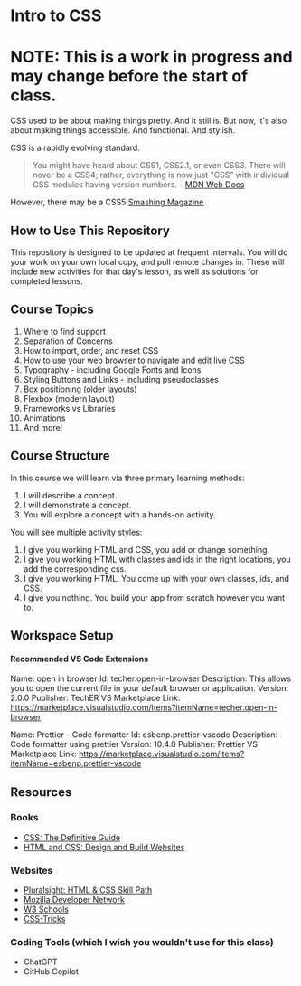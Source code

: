 # Intro to CSS

# NOTE: This is a work in progress and may change before the start of class.

CSS used to be about making things pretty. And it still is. But now, it's also about making things accessible. And functional. And stylish. 

CSS is a rapidly evolving standard. 

> You might have heard about CSS1, CSS2.1, or even CSS3. There will never be a CSS4; rather, everything is now just "CSS" with individual CSS modules having version numbers. - [MDN Web Docs](https://developer.mozilla.org/en-US/docs/Web/CSS)

However, there may be a CSS5 [Smashing Magazine](https://www.smashingmagazine.com/2024/08/time-to-talk-about-css5/)

## How to Use This Repository

This repository is designed to be updated at frequent intervals. You will do your work on your own local copy, and pull remote changes in. These will include new activities for that day's lesson, as well as solutions for completed lessons. 

## Course Topics

1. Where to find support
2. Separation of Concerns
3. How to import, order, and reset CSS
4. How to use your web browser to navigate and edit live CSS
5. Typography - including Google Fonts and Icons
6. Styling Buttons and Links - including pseudoclasses
7. Box positioning (older layouts)
8. Flexbox (modern layout)
9. Frameworks vs Libraries
10. Animations
11. And more!

## Course Structure

In this course we will learn via three primary learning methods: 

1. I will describe a concept. 
2. I will demonstrate a concept. 
3. You will explore a concept with a hands-on activity. 

You will see multiple activity styles: 

1. I give you working HTML and CSS, you add or change something. 
2. I give you working HTML with classes and ids in the right locations, you add the corresponding css.
3. I give you working HTML. You come up with your own classes, ids, and CSS.
4. I give you nothing. You build your app from scratch however you want to. 


## Workspace Setup

#### Recommended VS Code Extensions

Name: open in browser
Id: techer.open-in-browser
Description: This allows you to open the current file in your default browser or application.
Version: 2.0.0
Publisher: TechER
VS Marketplace Link: https://marketplace.visualstudio.com/items?itemName=techer.open-in-browser

Name: Prettier - Code formatter
Id: esbenp.prettier-vscode
Description: Code formatter using prettier
Version: 10.4.0
Publisher: Prettier
VS Marketplace Link: https://marketplace.visualstudio.com/items?itemName=esbenp.prettier-vscode


## Resources

### Books
* [CSS: The Definitive Guide](https://a.co/d/igYHtj2)
* [HTML and CSS: Design and Build Websites](https://a.co/d/2dgXacZ)

### Websites
* [Pluralsight: HTML & CSS Skill Path](https://app.pluralsight.com/paths/skill/html-and-css)
* [Mozilla Developer Network](https://developer.mozilla.org/en-US/docs/Web/CSS)
* [W3 Schools](https://www.w3schools.com/)
* [CSS-Tricks](https://css-tricks.com/)


### Coding Tools (which I wish you wouldn't use for this class)
* ChatGPT
* GitHub Copilot
